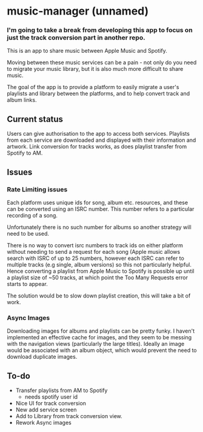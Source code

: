 # music-manager (unnamed)

### I'm going to take a break from developing this app to focus on just the track conversion part in another repo. 

This is an app to share music between Apple Music and Spotify.

Moving between these music services can be a pain - not only do you need to migrate your music library, but it is also much more difficult to share music.

The goal of the app is to provide a platform to easily migrate a user's playlists and library between the platforms, and to help convert track and album links.

## Current status

Users can give authorisation to the app to access both services. Playlists from each service are downloaded and displayed with their information and artwork.
Link conversion for tracks works, as does playlist transfer from Spotify to AM.

## Issues

### Rate Limiting issues
Each platform uses unique ids for song, album etc. resources, and these can be converted using an ISRC number. This number refers to a particular recording of a song.

Unfortunately there is no such number for albums so another strategy will need to be used.

There is no way to convert isrc numbers to track ids on either platform without needing to send a request for each song (Apple music allows search with ISRC of up to 25 numbers, however each ISRC can refer to multiple tracks (e.g single, album versions) so this not particularly helpful.
Hence converting a playlist from Apple Music to Spotify is possible up until a playlist size of ~50 tracks, at which point the Too Many Requests error starts to appear.

The solution would be to slow down playlist creation, this will take a bit of work.

### Async Images
Downloading images for albums and playlists can be pretty funky. I haven't implemented an effective cache for images, and they seem to be messing with the navigation views (particularly the large titles). Ideally an image would be associated with an album object, which would prevent the need to download duplicate images.

## To-do

- Transfer playlists from AM to Spotify
  - needs spotify user id
- Nice UI for track conversion
- New add service screen
- Add to Library from track conversion view.
- Rework Async images
